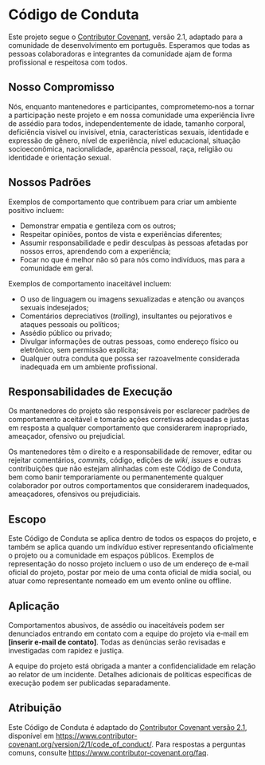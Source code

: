 # Código de Conduta

Este projeto segue o [Contributor Covenant](https://www.contributor-covenant.org/), versão 2.1, adaptado para a comunidade de desenvolvimento em português. Esperamos que todas as pessoas colaboradoras e integrantes da comunidade ajam de forma profissional e respeitosa com todos.

## Nosso Compromisso

Nós, enquanto mantenedores e participantes, comprometemo‑nos a tornar a participação neste projeto e em nossa comunidade uma experiência livre de assédio para todos, independentemente de idade, tamanho corporal, deficiência visível ou invisível, etnia, características sexuais, identidade e expressão de gênero, nível de experiência, nível educacional, situação socioeconômica, nacionalidade, aparência pessoal, raça, religião ou identidade e orientação sexual.

## Nossos Padrões

Exemplos de comportamento que contribuem para criar um ambiente positivo incluem:

- Demonstrar empatia e gentileza com os outros;
- Respeitar opiniões, pontos de vista e experiências diferentes;
- Assumir responsabilidade e pedir desculpas às pessoas afetadas por nossos erros, aprendendo com a experiência;
- Focar no que é melhor não só para nós como indivíduos, mas para a comunidade em geral.

Exemplos de comportamento inaceitável incluem:

- O uso de linguagem ou imagens sexualizadas e atenção ou avanços sexuais indesejados;
- Comentários depreciativos (_trolling_), insultantes ou pejorativos e ataques pessoais ou políticos;
- Assédio público ou privado;
- Divulgar informações de outras pessoas, como endereço físico ou eletrônico, sem permissão explícita;
- Qualquer outra conduta que possa ser razoavelmente considerada inadequada em um ambiente profissional.

## Responsabilidades de Execução

Os mantenedores do projeto são responsáveis por esclarecer padrões de comportamento aceitável e tomarão ações corretivas adequadas e justas em resposta a qualquer comportamento que considerarem inapropriado, ameaçador, ofensivo ou prejudicial.

Os mantenedores têm o direito e a responsabilidade de remover, editar ou rejeitar comentários, _commits_, código, edições de _wiki_, _issues_ e outras contribuições que não estejam alinhadas com este Código de Conduta, bem como banir temporariamente ou permanentemente qualquer colaborador por outros comportamentos que considerarem inadequados, ameaçadores, ofensivos ou prejudiciais.

## Escopo

Este Código de Conduta se aplica dentro de todos os espaços do projeto, e também se aplica quando um indivíduo estiver representando oficialmente o projeto ou a comunidade em espaços públicos. Exemplos de representação do nosso projeto incluem o uso de um endereço de e‑mail oficial do projeto, postar por meio de uma conta oficial de mídia social, ou atuar como representante nomeado em um evento online ou offline.

## Aplicação

Comportamentos abusivos, de assédio ou inaceitáveis podem ser denunciados entrando em contato com a equipe do projeto via e‑mail em **[inserir e‑mail de contato]**. Todas as denúncias serão revisadas e investigadas com rapidez e justiça.

A equipe do projeto está obrigada a manter a confidencialidade em relação ao relator de um incidente. Detalhes adicionais de políticas específicas de execução podem ser publicadas separadamente.

## Atribuição

Este Código de Conduta é adaptado do [Contributor Covenant versão 2.1](https://www.contributor-covenant.org/version/2/1/code_of_conduct/), disponível em https://www.contributor-covenant.org/version/2/1/code_of_conduct/. Para respostas a perguntas comuns, consulte https://www.contributor-covenant.org/faq.
